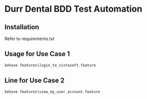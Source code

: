 # Durr Dental BDD Test Automation

## Installation

Refer to requirements.txt

## Usage for Use Case 1

```python
behave features\login_to_vistasoft.feature
```
## Line for Use Case 2

```python
behave features\view_my_user_account.feature
